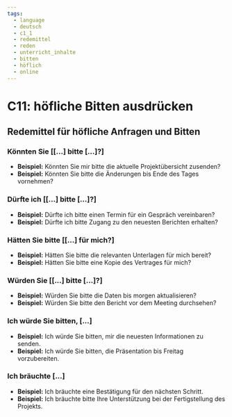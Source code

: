 ```yaml
---
tags:
  - language
  - deutsch
  - c1_1
  - redemittel
  - reden
  - unterricht_inhalte
  - bitten
  - höflich
  - online
---
```


# C11: höfliche Bitten ausdrücken

## Redemittel für höfliche Anfragen und Bitten

### Könnten Sie [[...] bitte [...]?]

- __Beispiel:__ Könnten Sie mir bitte die aktuelle Projektübersicht zusenden?
- __Beispiel:__ Könnten Sie bitte die Änderungen bis Ende des Tages vornehmen?

### Dürfte ich [[...] bitte [...]?]

- __Beispiel:__ Dürfte ich bitte einen Termin für ein Gespräch vereinbaren?
- __Beispiel:__ Dürfte ich bitte Zugang zu den neuesten Berichten erhalten?

### Hätten Sie bitte [[...] für mich?]

- __Beispiel:__ Hätten Sie bitte die relevanten Unterlagen für mich bereit?
- __Beispiel:__ Hätten Sie bitte eine Kopie des Vertrages für mich?

### Würden Sie [[...] bitte [...]?]

- __Beispiel:__ Würden Sie bitte die Daten bis morgen aktualisieren?
- __Beispiel:__ Würden Sie bitte den Bericht vor dem Meeting durchsehen?

### Ich würde Sie bitten, [...]

- __Beispiel:__ Ich würde Sie bitten, mir die neuesten Informationen zu senden.
- __Beispiel:__ Ich würde Sie bitten, die Präsentation bis Freitag vorzubereiten.

### Ich bräuchte [...]

- __Beispiel:__ Ich bräuchte eine Bestätigung für den nächsten Schritt.
- __Beispiel:__ Ich bräuchte bitte Ihre Unterstützung bei der Fertigstellung des Projekts.
